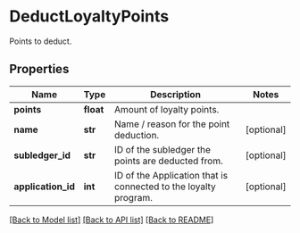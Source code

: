 # DeductLoyaltyPoints

Points to deduct.
## Properties
Name | Type | Description | Notes
------------ | ------------- | ------------- | -------------
**points** | **float** | Amount of loyalty points. | 
**name** | **str** | Name / reason for the point deduction. | [optional] 
**subledger_id** | **str** | ID of the subledger the points are deducted from. | [optional] 
**application_id** | **int** | ID of the Application that is connected to the loyalty program. | [optional] 

[[Back to Model list]](../README.md#documentation-for-models) [[Back to API list]](../README.md#documentation-for-api-endpoints) [[Back to README]](../README.md)


